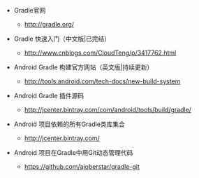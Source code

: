 * Gradle官网
  * http://gradle.org/
* Gradle 快速入门（中文版|已完结）
  * http://www.cnblogs.com/CloudTeng/p/3417762.html


* Android Gradle 构建官方网站（英文版|持续更新）
  * http://tools.android.com/tech-docs/new-build-system


* Android Gradle 插件源码
  * http://jcenter.bintray.com/com/android/tools/build/gradle/


* Android 项目依赖的所有Gradle类库集合
  * http://jcenter.bintray.com/


* Android 项目在Gradle中用Git动态管理代码
  * https://github.com/ajoberstar/gradle-git